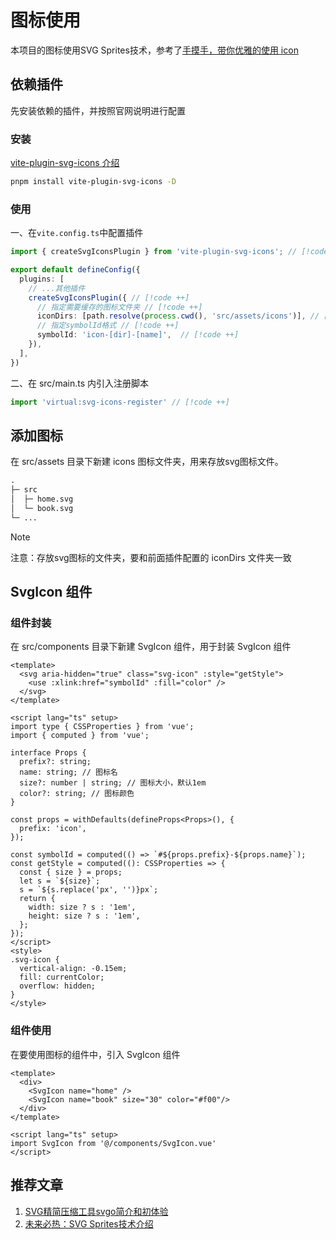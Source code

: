 # 图标使用

本项目的图标使用SVG Sprites技术，参考了[手摸手，带你优雅的使用 icon](https://juejin.cn/post/6844903517564436493)

## 依赖插件

先安装依赖的插件，并按照官网说明进行配置

### 安装

[vite-plugin-svg-icons 介绍](https://github.com/vbenjs/vite-plugin-svg-icons/blob/main/README.zh_CN.md)

```bash
pnpm install vite-plugin-svg-icons -D
```

### 使用

一、在`vite.config.ts`中配置插件

```ts
import { createSvgIconsPlugin } from 'vite-plugin-svg-icons'; // [!code ++]

export default defineConfig({
  plugins: [
    // ...其他插件
    createSvgIconsPlugin({ // [!code ++]
      // 指定需要缓存的图标文件夹 // [!code ++]
      iconDirs: [path.resolve(process.cwd(), 'src/assets/icons')], // [!code ++]
      // 指定symbolId格式 // [!code ++]
      symbolId: 'icon-[dir]-[name]',  // [!code ++]
    }),
  ],
})
```

二、在 src/main.ts 内引入注册脚本

```ts
import 'virtual:svg-icons-register' // [!code ++]
```

## 添加图标

在 src/assets 目录下新建 icons 图标文件夹，用来存放svg图标文件。

```md
.
├─ src
│  ├─ home.svg
│  └─ book.svg
└─ ... 
```

> [!NOTE]
> 注意：存放svg图标的文件夹，要和前面插件配置的 iconDirs 文件夹一致

## SvgIcon 组件

### 组件封装

在 src/components 目录下新建 SvgIcon 组件，用于封装 SvgIcon 组件

```vue
<template>
  <svg aria-hidden="true" class="svg-icon" :style="getStyle">
    <use :xlink:href="symbolId" :fill="color" />
  </svg>
</template>

<script lang="ts" setup>
import type { CSSProperties } from 'vue';
import { computed } from 'vue';

interface Props {
  prefix?: string;
  name: string; // 图标名
  size?: number | string; // 图标大小，默认1em
  color?: string; // 图标颜色
}

const props = withDefaults(defineProps<Props>(), {
  prefix: 'icon',
});

const symbolId = computed(() => `#${props.prefix}-${props.name}`);
const getStyle = computed((): CSSProperties => {
  const { size } = props;
  let s = `${size}`;
  s = `${s.replace('px', '')}px`;
  return {
    width: size ? s : '1em',
    height: size ? s : '1em',
  };
});
</script>
<style>
.svg-icon {
  vertical-align: -0.15em;
  fill: currentColor;
  overflow: hidden;
}
</style>

```

### 组件使用

在要使用图标的组件中，引入 SvgIcon 组件

```vue
<template>
  <div>
    <SvgIcon name="home" />
    <SvgIcon name="book" size="30" color="#f00"/>
  </div>
</template>

<script lang="ts" setup>
import SvgIcon from '@/components/SvgIcon.vue'
</script>
```

## 推荐文章

1. [SVG精简压缩工具svgo简介和初体验](https://www.zhangxinxu.com/wordpress/2016/02/svg-compress-tool-svgo-experience/)
2. [未来必热：SVG Sprites技术介绍](https://www.zhangxinxu.com/wordpress/2014/07/introduce-svg-sprite-technology/)
